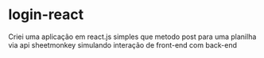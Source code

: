 # login-react
Criei uma aplicação em react.js simples que metodo post para uma planilha via api sheetmonkey simulando interação de front-end com back-end
